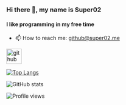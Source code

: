 ### Hi there 👋, my name is Super02
#### I like programming in my free time

- 📫 How to reach me: github@super02.me 


[<img src='https://cdn.jsdelivr.net/npm/simple-icons@3.0.1/icons/github.svg' alt='github' height='40'>](https://github.com/Super02)  

[![Top Langs](https://github-readme-stats.vercel.app/api/top-langs/?username=Super02)](https://github.com/anuraghazra/github-readme-stats)

![GitHub stats](https://github-readme-stats.vercel.app/api?username=Super02&show_icons=true)  

![Profile views](https://gpvc.arturio.dev/Super02)  
